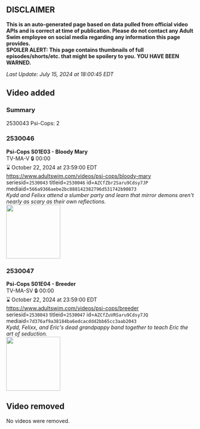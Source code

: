 ## DISCLAIMER
**This is an auto-generated page based on data pulled from official video APIs and is correct at time of publication. Please do not contact any Adult Swim employee on social media regarding any information this page provides.**  
**SPOILER ALERT: This page contains thumbnails of full episodes/shorts/etc. that might be spoilery to you. YOU HAVE BEEN WARNED.**  

_Last Update: July 15, 2024 at 18:00:45 EDT_
## Video added
### Summary
2530043 Psi-Cops: 2  
### 2530046
**Psi-Cops S01E03 - Bloody Mary**  
TV-MA-V 🔒 00:00  
⌛ October 22, 2024 at 23:59:00 EDT  
https://www.adultswim.com/videos/psi-cops/bloody-mary  
seriesid=`2530043` titleid=`2530046` id=`AZCfZbr2Saru9Cdsy7JP` mediaid=`566a9366aebe2bc888142382796d531742b90873`  
_Kydd and Felixx attend a slumber party and learn that mirror demons aren't nearly as scary as their own reflections._  
<a href="https://media.cdn.adultswim.com/uploads/20240715/thumbnails/2_24715112430-PSICOPS_SEASON1_EP103_SHOWSTILLS_IMAGE3_LEFTTORIGHT_KYDDFELIXXERIC.jpg"><img src="https://media.cdn.adultswim.com/uploads/20240715/thumbnails/2_24715112430-PSICOPS_SEASON1_EP103_SHOWSTILLS_IMAGE3_LEFTTORIGHT_KYDDFELIXXERIC.jpg" height="144px" /></a>
### 2530047
**Psi-Cops S01E04 - Breeder**  
TV-MA-SV 🔒 00:00  
⌛ October 22, 2024 at 23:59:00 EDT  
https://www.adultswim.com/videos/psi-cops/breeder  
seriesid=`2530043` titleid=`2530047` id=`AZCfZuVRSaru9Cdsy7JQ` mediaid=`7d376af9a38184ba6edcacddd2bb65cc3aab2043`  
_Kydd, Felixx, and Eric's dead grandpappy band together to teach Eric the art of seduction._  
<a href="https://media.cdn.adultswim.com/uploads/20240715/thumbnails/2_24715112583-PSICOPS_SEASON1_EP104_SHOWSTILLS_IMAGE2_LEFTTORIGHT_FELIXXBLUEMONKEYKYDD.jpg"><img src="https://media.cdn.adultswim.com/uploads/20240715/thumbnails/2_24715112583-PSICOPS_SEASON1_EP104_SHOWSTILLS_IMAGE2_LEFTTORIGHT_FELIXXBLUEMONKEYKYDD.jpg" height="144px" /></a>
## Video removed
No videos were removed.  
